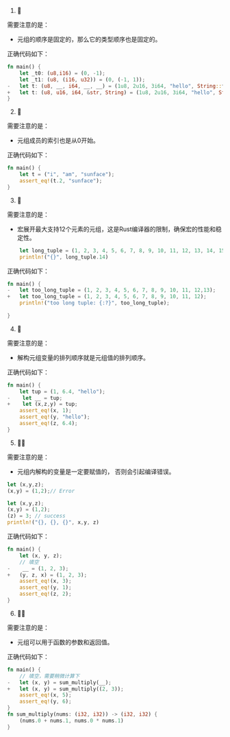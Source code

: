 1. 🌟

需要注意的是：

- 元组的顺序是固定的，那么它的类型顺序也是固定的。 

正确代码如下：

```rust
fn main() {
    let _t0: (u8,i16) = (0, -1);
    let _t1: (u8, (i16, u32)) = (0, (-1, 1));
-   let t: (u8, __, i64, __, __) = (1u8, 2u16, 3i64, "hello", String::from(", world"));
+   let t: (u8, u16, i64, &str, String) = (1u8, 2u16, 3i64, "hello", String::from(", world"));
}
```

2. 🌟 

需要注意的是：

- 元组成员的索引也是从0开始。

正确代码如下：

```rust
fn main() {
    let t = ("i", "am", "sunface");
    assert_eq!(t.2, "sunface");
}
```

3. 🌟 

需要注意的是：

- 宏展开最大支持12个元素的元组，这是Rust编译器的限制，确保宏的性能和稳定性。

```rust
    let long_tuple = (1, 2, 3, 4, 5, 6, 7, 8, 9, 10, 11, 12, 13, 14, 15);
    println!("{}", long_tuple.14)
```

正确代码如下：

```rust
fn main() {
-   let too_long_tuple = (1, 2, 3, 4, 5, 6, 7, 8, 9, 10, 11, 12,13);
+   let too_long_tuple = (1, 2, 3, 4, 5, 6, 7, 8, 9, 10, 11, 12);
    println!("too long tuple: {:?}", too_long_tuple);
    
}
```

4. 🌟

需要注意的是：

- 解构元组变量的排列顺序就是元组值的排列顺序。

正确代码如下：

```rust
fn main() {
    let tup = (1, 6.4, "hello");
-    let __ = tup;
+    let (x,z,y) = tup;
    assert_eq!(x, 1);
    assert_eq!(y, "hello");
    assert_eq!(z, 6.4);
}
```

5. 🌟🌟

需要注意的是：

- 元组内解构的变量是一定要赋值的， 否则会引起编译错误。

```rust
let (x,y,z);
(x,y) = (1,2);// Error

let (x,y,z);
(x,y) = (1,2);
(z) = 3; // success
println!("{}, {}, {}", x,y, z)
```

正确代码如下：

```rust
fn main() {
    let (x, y, z);
    // 填空
-    __ = (1, 2, 3);
+   (y, z, x) = (1, 2, 3);
    assert_eq!(x, 3);
    assert_eq!(y, 1);
    assert_eq!(z, 2);
}
```

6. 🌟🌟

需要注意的是：

- 元组可以用于函数的参数和返回值。

正确代码如下：

```rust
fn main() {
    // 填空，需要稍微计算下
-   let (x, y) = sum_multiply(__);
+   let (x, y) = sum_multiply((2, 3));
    assert_eq!(x, 5);
    assert_eq!(y, 6);
}
fn sum_multiply(nums: (i32, i32)) -> (i32, i32) {
    (nums.0 + nums.1, nums.0 * nums.1)
}
```

